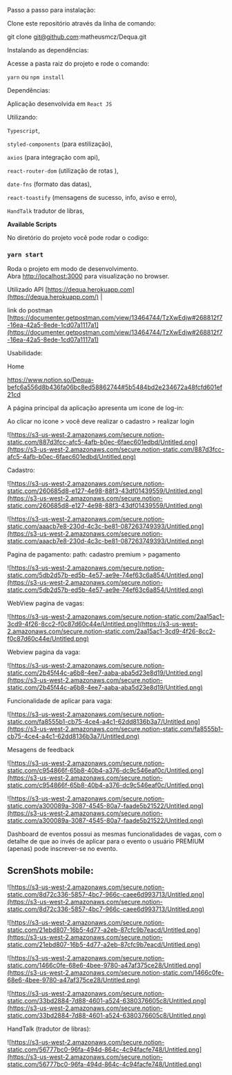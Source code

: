 Passo a passo para instalação:

Clone este repositório através da linha de comando:

git clone [git@github.com](mailto:git@github.com):matheusmcz/Dequa.git

Instalando as dependências:

Acesse a pasta raiz do projeto e rode o comando:

`yarn` ou `npm install`

Dependências:

Aplicação desenvolvida em `React JS`

Utilizando:

`Typescript`, 

`styled-components` (para estilização), 

`axios` (para integração com api),

`react-router-dom` (utilização de rotas ),

`date-fns` (formato das datas),

`react-toastify` (mensagens de sucesso, info, aviso e erro),

 `HandTalk` tradutor de libras,

**Available Scripts**

No diretório do projeto você pode rodar o codigo:

### **`yarn start`**

Roda o projeto em modo de desenvolvimento. Abra [http://localhost:3000](http://localhost:3000/) para visualização no browser.

Utilizado API [https://dequa.herokuapp.com](https://dequa.herokuapp.com/) |  

link do postman [https://documenter.getpostman.com/view/13464744/TzXwEdjw#268812f7-16ea-42a5-8ede-1cd07a1117a1](https://documenter.getpostman.com/view/13464744/TzXwEdjw#268812f7-16ea-42a5-8ede-1cd07a1117a1)

Usabilidade:

Home

https://www.notion.so/Dequa-befc6a556d8b436fa06bc8ed58862744#5b5484bd2e234672a48fcfd601ef21cd

A página principal da aplicação apresenta um icone de log-in:

Ao clicar no icone > você deve realizar o cadastro > realizar login

![https://s3-us-west-2.amazonaws.com/secure.notion-static.com/887d3fcc-afc5-4afb-b0ec-6faec601edbd/Untitled.png](https://s3-us-west-2.amazonaws.com/secure.notion-static.com/887d3fcc-afc5-4afb-b0ec-6faec601edbd/Untitled.png)

Cadastro:

![https://s3-us-west-2.amazonaws.com/secure.notion-static.com/260685d8-e127-4e98-88f3-43df01439559/Untitled.png](https://s3-us-west-2.amazonaws.com/secure.notion-static.com/260685d8-e127-4e98-88f3-43df01439559/Untitled.png)

![https://s3-us-west-2.amazonaws.com/secure.notion-static.com/aaacb7e8-230d-4c3c-be81-087263749393/Untitled.png](https://s3-us-west-2.amazonaws.com/secure.notion-static.com/aaacb7e8-230d-4c3c-be81-087263749393/Untitled.png)

Pagina de pagamento: path: cadastro premium > pagamento

![https://s3-us-west-2.amazonaws.com/secure.notion-static.com/5db2d57b-ed5b-4e57-ae9e-74ef63c6a854/Untitled.png](https://s3-us-west-2.amazonaws.com/secure.notion-static.com/5db2d57b-ed5b-4e57-ae9e-74ef63c6a854/Untitled.png)

WebView pagina de vagas:

![https://s3-us-west-2.amazonaws.com/secure.notion-static.com/2aa15ac1-3cd9-4f26-8cc2-f0c87d60c44e/Untitled.png](https://s3-us-west-2.amazonaws.com/secure.notion-static.com/2aa15ac1-3cd9-4f26-8cc2-f0c87d60c44e/Untitled.png)

Webview pagina da vaga:

![https://s3-us-west-2.amazonaws.com/secure.notion-static.com/2b45f44c-a6b8-4ee7-aaba-aba5d23e8d19/Untitled.png](https://s3-us-west-2.amazonaws.com/secure.notion-static.com/2b45f44c-a6b8-4ee7-aaba-aba5d23e8d19/Untitled.png)

Funcionalidade de aplicar para vaga: 

![https://s3-us-west-2.amazonaws.com/secure.notion-static.com/fa8555b1-cb75-4ce4-a4c1-62dd8136b3a7/Untitled.png](https://s3-us-west-2.amazonaws.com/secure.notion-static.com/fa8555b1-cb75-4ce4-a4c1-62dd8136b3a7/Untitled.png)

Mesagens de feedback

![https://s3-us-west-2.amazonaws.com/secure.notion-static.com/c954866f-65b8-40b4-a376-dc9c546eaf0c/Untitled.png](https://s3-us-west-2.amazonaws.com/secure.notion-static.com/c954866f-65b8-40b4-a376-dc9c546eaf0c/Untitled.png)

![https://s3-us-west-2.amazonaws.com/secure.notion-static.com/a300089a-3087-4545-80a7-faade5b21522/Untitled.png](https://s3-us-west-2.amazonaws.com/secure.notion-static.com/a300089a-3087-4545-80a7-faade5b21522/Untitled.png)

Dashboard de eventos possui as mesmas funcionalidades de vagas, com o detalhe de que ao invés de aplicar para o evento o usuário PREMIUM (apenas) pode inscrever-se no evento.

## ScrenShots mobile:

![https://s3-us-west-2.amazonaws.com/secure.notion-static.com/8d72c336-5857-4bc7-966c-caee6d993713/Untitled.png](https://s3-us-west-2.amazonaws.com/secure.notion-static.com/8d72c336-5857-4bc7-966c-caee6d993713/Untitled.png)

![https://s3-us-west-2.amazonaws.com/secure.notion-static.com/21ebd807-16b5-4d77-a2eb-87cfc9b7eacd/Untitled.png](https://s3-us-west-2.amazonaws.com/secure.notion-static.com/21ebd807-16b5-4d77-a2eb-87cfc9b7eacd/Untitled.png)

![https://s3-us-west-2.amazonaws.com/secure.notion-static.com/1466c0fe-68e6-4bee-9780-a47af375ce28/Untitled.png](https://s3-us-west-2.amazonaws.com/secure.notion-static.com/1466c0fe-68e6-4bee-9780-a47af375ce28/Untitled.png)

![https://s3-us-west-2.amazonaws.com/secure.notion-static.com/33bd2884-7d88-4601-a524-6380376605c8/Untitled.png](https://s3-us-west-2.amazonaws.com/secure.notion-static.com/33bd2884-7d88-4601-a524-6380376605c8/Untitled.png)

HandTalk (tradutor de libras):

![https://s3-us-west-2.amazonaws.com/secure.notion-static.com/56777bc0-96fa-494d-864c-4c94facfe748/Untitled.png](https://s3-us-west-2.amazonaws.com/secure.notion-static.com/56777bc0-96fa-494d-864c-4c94facfe748/Untitled.png)
